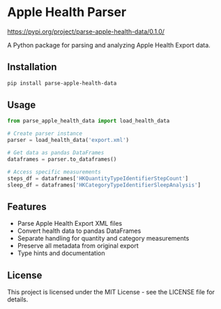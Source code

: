 # Apple Health Parser

https://pypi.org/project/parse-apple-health-data/0.1.0/

A Python package for parsing and analyzing Apple Health Export data.

## Installation

```bash
pip install parse-apple-health-data
```

## Usage

```python
from parse_apple_health_data import load_health_data

# Create parser instance
parser = load_health_data('export.xml')

# Get data as pandas DataFrames
dataframes = parser.to_dataframes()

# Access specific measurements
steps_df = dataframes['HKQuantityTypeIdentifierStepCount']
sleep_df = dataframes['HKCategoryTypeIdentifierSleepAnalysis']
```

## Features

- Parse Apple Health Export XML files
- Convert health data to pandas DataFrames
- Separate handling for quantity and category measurements
- Preserve all metadata from original export
- Type hints and documentation

## License

This project is licensed under the MIT License - see the LICENSE file for details.
